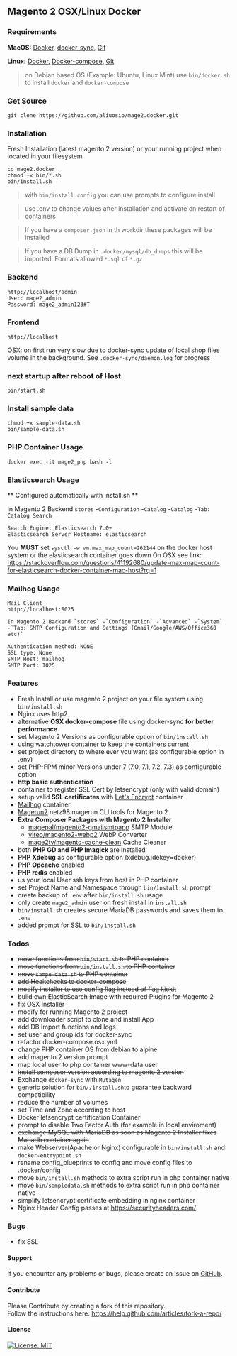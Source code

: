 ## Magento 2 OSX/Linux Docker

### Requirements

**MacOS:**
[Docker](https://docs.docker.com/docker-for-mac/install/), [docker-sync](http://docker-sync.io/), [Git](http://docker-sync.io/)

**Linux:** 
[Docker](https://docs.docker.com/engine/installation/linux/docker-ce/ubuntu/), [Docker-compose](https://docs.docker.com/compose/install/#install-compose), [Git](https://git-scm.com/)
> on Debian based OS (Example: Ubuntu, Linux Mint) use `bin/docker.sh` to install `docker` and `docker-compose`

### Get Source

    git clone https://github.com/aliuosio/mage2.docker.git

### Installation
 Fresh Installation (latest magento 2 version) or your running project when located in your filesystem
    
    cd mage2.docker
    chmod +x bin/*.sh
    bin/install.sh

> with `bin/install config` you can use prompts to configure install
    
> use .env to change values after installation and activate on restart of containers 

> If you have a `composer.json` in th workdir these packages will be installed

> If you have a DB Dump in `.docker/mysql/db_dumps` this will be imported. Formats allowed `*.sql` of `*.gz`

### Backend
    http://localhost/admin
    User: mage2_admin
    Password: mage2_admin123#T
    
### Frontend
    http://localhost

OSX: on first run very slow due to docker-sync update of local shop files volume in the background. 
See `.docker-sync/daemon.log` for progress
    
### next startup after reboot of Host
    bin/start.sh

### Install sample data

    chmod +x sample-data.sh
    bin/sample-data.sh

### PHP Container Usage
    
    docker exec -it mage2_php bash -l
    
### Elasticsearch Usage

** Configured automatically with install.sh **

In Magento 2 Backend `stores` -`Configuration` -`Catalog` -`Catalog` -`Tab: Catalog Search`
    
    Search Engine: Elasticsearch 7.0+
    Elasticsearch Server Hostname: elasticsearch
    
You **MUST** set `sysctl -w vm.max_map_count=262144` on the docker host system or the elasticsearch container goes down
On OSX see link: https://stackoverflow.com/questions/41192680/update-max-map-count-for-elasticsearch-docker-container-mac-host?rq=1

### Mailhog Usage

    Mail Client
    http://localhost:8025 

    In Magento 2 Backend `stores` -`Configuration` -`Advanced` -`System` 
    -`Tab: SMTP Configuration and Settings (Gmail/Google/AWS/Office360 etc)`
   
    Authentication method: NONE
    SSL type: None
    SMTP Host: mailhog
    SMTP Port: 1025
    
### Features
* Fresh Install or use magento 2 project on your file system using `bin/install.sh`
* Nginx uses http2
* alternative **OSX docker-compose** file using docker-sync **for better performance**
* set Magento 2 Versions as configurable option of `bin/ìnstall.sh`
* using watchtower container to keep the containers current
* set project directory to where ever you want (as configurable option in .env)
* set PHP-FPM minor Versions under 7 (7.0, 7.1, 7.2, 7.3) as configurable option
* **http basic authentication**
* container to register SSL Cert by letsencrypt (only with valid domain)
* setup valid **SSL certificates** with [Let's Encrypt](https://en.wikipedia.org/wiki/Let%27s_Encrypt) container
* [Mailhog](https://github.com/mailhog/MailHog) container
* [Magerun2](https://github.com/netz98/n98-magerun2) netz98 magerun CLI tools for Magento 2
* **Extra Composer Packages with Magento 2 Installer**
    * [magepal/magento2-gmailsmtpapp](https://github.com/magepal/magento2-gmail-smtp-app) SMTP Module
    * [yireo/magento2-webp2](https://github.com/yireo/Yireo_Webp2) WebP Converter
    * [mage2tv/magento-cache-clean](https://github.com/mage2tv/magento-cache-clean) Cache Cleaner
* both **PHP GD and PHP Imagick** are installed
* **PHP Xdebug** as configurable option (xdebug.idekey=docker)
* **PHP Opcache** enabled
* **PHP redis** enabled
* us your local User ssh keys from host in PHP container
* set Project Name and Namespace through `bin/ìnstall.sh` prompt
* create backup of `.env` after `bin/install.sh` usage
* only create `mage2_admin` user on fresh install in `install.sh`
* `bin/install.sh` creates secure MariaDB passwords and saves them to `.env` 
* added prompt for SSL to `bin/ìnstall.sh`

### Todos
* ~~move functions from `bin/start.sh` to PHP container~~
* ~~move functions from `bin/install.sh` to PHP container~~
* ~~move `sampe-data.sh` to PHP container~~
* ~~add Healtchecks to docker-compose~~
* ~~modify installer to use config flag instead of flag kickit~~
* ~~build own ElasticSearch Image with required Plugins for Magento 2~~
* fix OSX Installer
* modify for running Magento 2 project
* add downloader script to clone and install App
* add DB Import functions and logs
* set user and group ids for docker-sync
* refactor docker-compose.osx.yml
* change PHP container OS from debian to alpine
* add magento 2 version prompt
* map local user to php container www-data user
* ~~install composer version according to magento 2 version~~
* Exchange `docker-sync` with `Mutagen`
* generic solution for `bin//install.sh`to guarantee backward compatibility
* reduce the number of volumes
* set Time and Zone according to host
* Docker letsencrypt certification Container
* prompt to disable Two Factor Auth (for example in local enviroment)
* ~~exchange MySQL with MariaDB as soon as Magento 2 Installer fixes Mariadb container again~~
* make Webserver(Apache or Nginx) configurable in `bin/install.sh` and `docker-entrypoint.sh`
* rename config_blueprints to config and move config files to .docker/config
* move `bin/install.sh` methods to extra script run in php container native
* move `bin/sampledata.sh` methods to extra script run in php container native
* simplify letsencrypt certificate embedding in nginx container
* Nginx Header Config passes at https://securityheaders.com/

### Bugs
* fix SSL

#### Support
If you encounter any problems or bugs, please create an issue on [GitHub](https://github.com/aliuosio/mage2.docker/issues).

#### Contribute
Please Contribute by creating a fork of this repository.  
Follow the instructions here: https://help.github.com/articles/fork-a-repo/

#### License
[![License: MIT](https://img.shields.io/badge/License-MIT-yellow.svg)](https://openng.de/source.org/licenses/MIT)
